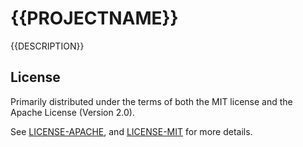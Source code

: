 # {{PROJECTNAME}}
{{DESCRIPTION}}

## License
Primarily distributed under the terms of both the MIT license and the Apache
License (Version 2.0).

See [LICENSE-APACHE](./LICENSE-APACHE), and [LICENSE-MIT](./LICENSE-MIT) for
more details.
